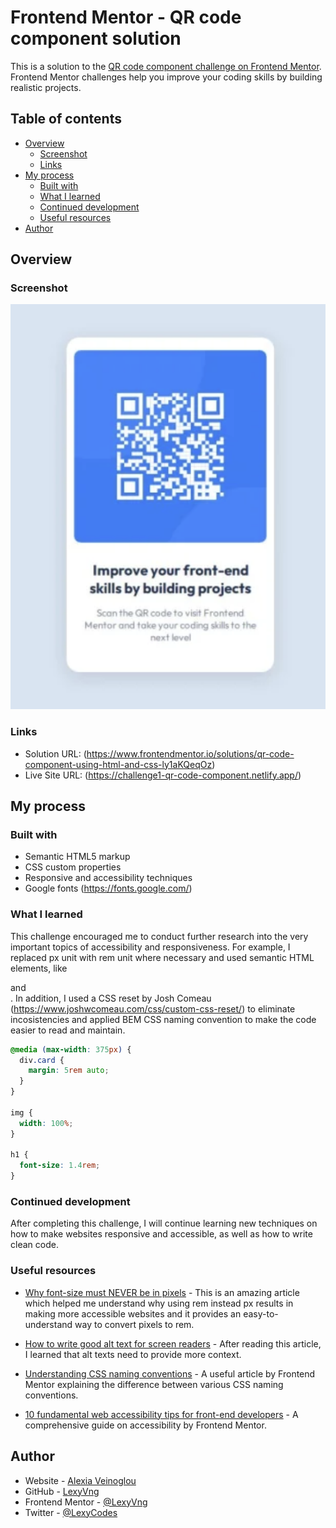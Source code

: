 # Frontend Mentor - QR code component solution

This is a solution to the [QR code component challenge on Frontend Mentor](https://www.frontendmentor.io/challenges/qr-code-component-iux_sIO_H). Frontend Mentor challenges help you improve your coding skills by building realistic projects.

## Table of contents

- [Overview](#overview)
  - [Screenshot](#screenshot)
  - [Links](#links)
- [My process](#my-process)
  - [Built with](#built-with)
  - [What I learned](#what-i-learned)
  - [Continued development](#continued-development)
  - [Useful resources](#useful-resources)
- [Author](#author)

## Overview

### Screenshot

![](./images/qr-code-screenshot.png)

### Links

- Solution URL: (https://www.frontendmentor.io/solutions/qr-code-component-using-html-and-css-ly1aKQeqOz)
- Live Site URL: (https://challenge1-qr-code-component.netlify.app/)

## My process

### Built with

- Semantic HTML5 markup
- CSS custom properties
- Responsive and accessibility techniques
- Google fonts (https://fonts.google.com/)

### What I learned

This challenge encouraged me to conduct further research into the very important topics of accessibility and responsiveness. For example, I replaced px unit with rem unit where necessary and used semantic HTML elements, like <main> and <footer>. In addition, I used a CSS reset by Josh Comeau (https://www.joshwcomeau.com/css/custom-css-reset/) to eliminate incosistencies and applied BEM CSS naming convention to make the code easier to read and maintain.

```css
@media (max-width: 375px) {
  div.card {
    margin: 5rem auto;
  }
}

img {
  width: 100%;
}

h1 {
  font-size: 1.4rem;
}
```

### Continued development

After completing this challenge, I will continue learning new techniques on how to make websites responsive and accessible, as well as how to write clean code.

### Useful resources

- [Why font-size must NEVER be in pixels](https://fedmentor.dev/posts/font-size-px/) - This is an amazing article which helped me understand why using rem instead px results in making more accessible websites and it provides an easy-to-understand way to convert pixels to rem.

- [How to write good alt text for screen readers](https://www.craigabbott.co.uk/blog/how-to-write-good-alt-text-for-screen-readers/) - After reading this article, I learned that alt texts need to provide more context.

- [Understanding CSS naming conventions](https://www.frontendmentor.io/articles/understanding-css-naming-conventions-bem-oocss-smacss-and-suit-css-V6ZZUYs1xz) - A useful article by Frontend Mentor explaining the difference between various CSS naming conventions.

- [10 fundamental web accessibility tips for front-end developers](https://www.frontendmentor.io/articles/10-fundamental-web-accessibility-tips-for-frontend-developers-rUurADGxCt#the-importance-of-web-accessibility) - A comprehensive guide on accessibility by Frontend Mentor.

## Author

- Website - [Alexia Veinoglou](https://alexiaveinoglou-myportfolio.netlify.app/)
- GitHub - [LexyVng](https://github.com/LexyVng)
- Frontend Mentor - [@LexyVng](https://www.frontendmentor.io/profile/LexyVng)
- Twitter - [@LexyCodes](https://x.com/LexyCodes)
